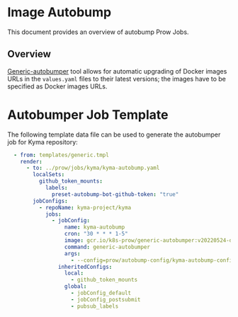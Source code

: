 
# Image Autobump 

This document provides an overview of autobump Prow Jobs. 

## Overview

[Generic-autobumper](https://github.com/kubernetes-sigs/prow/tree/main/cmd/generic-autobumper) tool allows for automatic upgrading of Docker
images URLs in the `values.yaml` files to their latest versions; the images have to be specified as Docker images URLs.

# Autobumper Job Template

The following template data file can be used to generate the autobumper job for Kyma repository:

```yaml
  - from: templates/generic.tmpl
    render:
      - to: ../prow/jobs/kyma/kyma-autobump.yaml
        localSets:
          github_token_mounts:
            labels:
              preset-autobump-bot-github-token: "true"
        jobConfigs:
          - repoName: kyma-project/kyma
            jobs:
              - jobConfig:
                  name: kyma-autobump
                  cron: "30 * * * 1-5"
                  image: gcr.io/k8s-prow/generic-autobumper:v20220524-dfb23cb2d1
                  command: generic-autobumper
                  args:
                    - --config=prow/autobump-config/kyma-autobump-config.yaml
                inheritedConfigs:
                  local:
                    - github_token_mounts
                  global:
                    - jobConfig_default
                    - jobConfig_postsubmit
                    - pubsub_labels
```
